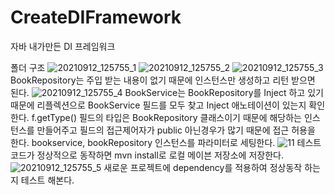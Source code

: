 # CreateDIFramework
자바 내가만든 DI 프레임워크

폴더 구조
![20210912_125755_1](https://user-images.githubusercontent.com/35192352/132971549-346850fc-c353-47fb-9969-67774979fa48.png)
![20210912_125755_2](https://user-images.githubusercontent.com/35192352/132971551-c5efec78-18a5-4f75-80c4-fb913e7d1017.png)
![20210912_125755_3](https://user-images.githubusercontent.com/35192352/132971553-a7fe97e4-40ed-4155-b68c-c07bc26cc79f.png)
BookRepository는 주입 받는 내용이 없기 때문에 인스턴스만 생성하고 리턴 받으면 된다.
![20210912_125755_4](https://user-images.githubusercontent.com/35192352/132971559-c39bcd36-b884-483d-b583-8af1a87d34bf.png)
BookService는 BookRepository를 Inject 하고 있기 때문에 리플렉션으로 BookService 필드를 모두 찾고 Inject 애노테이션이 있는지 확인한다.
f.getType() 필드의 타입은 BookRepository 클래스이기 때문에 해당하는 인스턴스를 만들어주고 필드의 접근제어자가 public 아닌경우가 많기 때문에 접근 허용을 한다.
bookservice, bookRepository 인스턴스를 파라미터로 세팅한다.
![11](https://user-images.githubusercontent.com/35192352/132971554-69da9d76-e45a-4e4c-a546-864268eee976.png)
테스트 코드가 정상적으로 동작하면 mvn install로 로컬 메이븐 저장소에 저장한다.
![20210912_125755_5](https://user-images.githubusercontent.com/35192352/132971561-2422b354-4765-4a07-bd2e-6eff57abbc94.png)
새로운 프로젝트에 dependency를 적용하여 정상동작 하는지 테스트 해본다.
